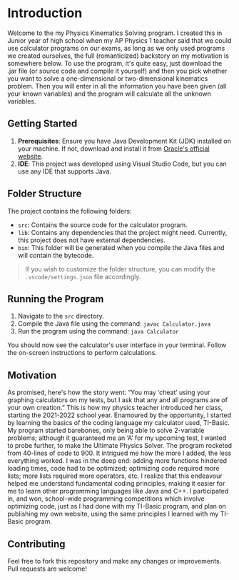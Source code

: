 # Introduction

Welcome to the my Physics Kinematics Solving program. I created this in Junior year of high school when my AP Physics 1 teacher said that we could use calculator programs on our exams, as long as we only used programs we created ourselves, the full (romanticized) backstory on my motivation is somewhere below. To use the program, it's quite easy, just download the .jar file (or source code and compile it yourself) and then you pick whether you want to solve a one-dimensional or two-dimensional kinematics problem. Then you will enter in all the information you have been given (all your known variables) and the program will calculate all the unknown variables.


## Getting Started

1. **Prerequisites**: Ensure you have Java Development Kit (JDK) installed on your machine. If not, download and install it from [Oracle's official website](https://www.oracle.com/java/technologies/javase-jdk11-downloads.html).
2. **IDE**: This project was developed using Visual Studio Code, but you can use any IDE that supports Java.

## Folder Structure

The project contains the following folders:

- `src`: Contains the source code for the calculator program.
- `lib`: Contains any dependencies that the project might need. Currently, this project does not have external dependencies.
- `bin`: This folder will be generated when you compile the Java files and will contain the bytecode.

> If you wish to customize the folder structure, you can modify the `.vscode/settings.json` file accordingly.

## Running the Program

1. Navigate to the `src` directory.
2. Compile the Java file using the command: `javac Calculator.java`
3. Run the program using the command: `java Calculator`

You should now see the calculator's user interface in your terminal. Follow the on-screen instructions to perform calculations.


## Motivation
As promised, here's how the story went:
“You may ‘cheat’ using your graphing calculators on my tests, but I ask that any and all programs are of your own creation.” This is how my physics teacher introduced her class, starting the 2021-2022 school year. 
Enamoured by the opportunity, I started by learning the basics of the coding language my calculator used, TI-Basic. My program started barebones, only being able to solve 2-variable problems; although it guaranteed me an ‘A’ for my upcoming test, I wanted to probe further, to make the Ultimate Physics Solver. The program rocketed from 40-lines of code to 900. It intrigued me how the more I added, the less everything worked.
I was in the deep end: adding more functions hindered loading times, code had to be optimized; optimizing code required more lists; more lists required more operators, etc. I realize that this endeavour helped me understand fundamental coding principles, making it easier for me to learn other programming languages like Java and C++. I participated in, and won, school-wide programming competitions which involve optimizing code, just as I had done with my TI-Basic program, and plan on publishing my own website, using the same principles I learned with my TI-Basic program.

## Contributing

Feel free to fork this repository and make any changes or improvements. Pull requests are welcome!

